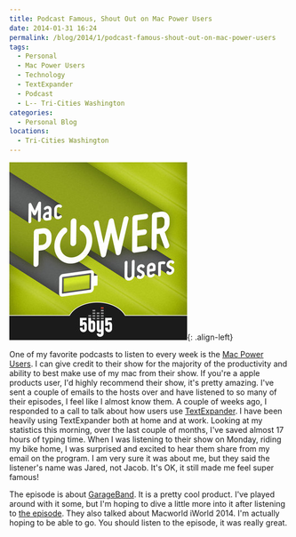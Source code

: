 ```yaml
---
title: Podcast Famous, Shout Out on Mac Power Users
date: 2014-01-31 16:24
permalink: /blog/2014/1/podcast-famous-shout-out-on-mac-power-users
tags:
  - Personal
  - Mac Power Users
  - Technology
  - TextExpander
  - Podcast
  - L-- Tri-Cities Washington
categories:
  - Personal Blog
locations: 
  - Tri-Cities Washington
---
```


![MPU Logo][1]{: .align-left}

   [1]: /assets/media/mac-power-users-podcast-logo.jpg

One of my favorite podcasts to listen to every week is the [Mac Power Users][2]. I can give credit to their show for the majority of the productivity and ability to best make use of my mac from their show. If you're a apple products user, I'd highly recommend their show, it's pretty amazing. I've sent a couple of emails to the hosts over and have listened to so many of their episodes, I feel like I almost know them.  A couple of weeks ago, I responded to a call to talk about how users use [TextExpander][3].  I have been heavily using TextExpander both at home and at work.  Looking at my statistics this morning, over the last couple of months, I've saved almost 17 hours of typing time.  When I was listening to their show on Monday, riding my bike home, I was surprised and excited to hear them share from my email on the program.  I am very sure it was about me, but they said the listener's name was Jared, not Jacob.  It's OK, it still made me feel super famous!

   [2]: http://www.macpowerusers.com
   [3]: http://smilesoftware.com/TextExpander/index.html

The episode is about [GarageBand][4].  It is a pretty cool product.  I've played around with it some, but I'm hoping to dive a little more into it after listening to [the episode][5]. They also talked about Macworld iWorld 2014.  I'm actually hoping to be able to go.  You should listen to the episode, it was really great.

   [4]: http://www.apple.com/mac/garageband/
   [5]: http://www.macpowerusers.com/2014/01/26/mac-power-users-174-garageband-for-everyone-and-macworld-2014/
